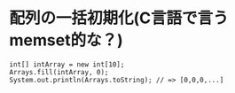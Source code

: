 # 配列の一括初期化(C言語で言うmemset的な？)

    int[] intArray = new int[10];
    Arrays.fill(intArray, 0);
    System.out.println(Arrays.toString); // => [0,0,0,...]



